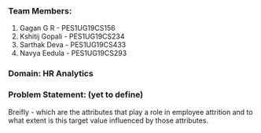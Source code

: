 ### Team Members:
1. Gagan G R - PES1UG19CS156
2. Kshitij Gopali - PES1UG19CS234
3. Sarthak Deva - PES1UG19CS433
4. Navya Eedula - PES1UG19CS293

### Domain: HR Analytics

### Problem Statement: (yet to define)
Breifly - which are the attributes that play a role in employee attrition and to what extent is this target value influenced by those attributes.
